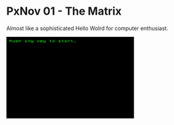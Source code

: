 # PxNov 01 - The Matrix

Almost like a sophisticated Hello Wolrd for computer enthusiast.

![matrix_gif](./PxNov_201101_Matrix/PxNov_201101_Matrix.gif)